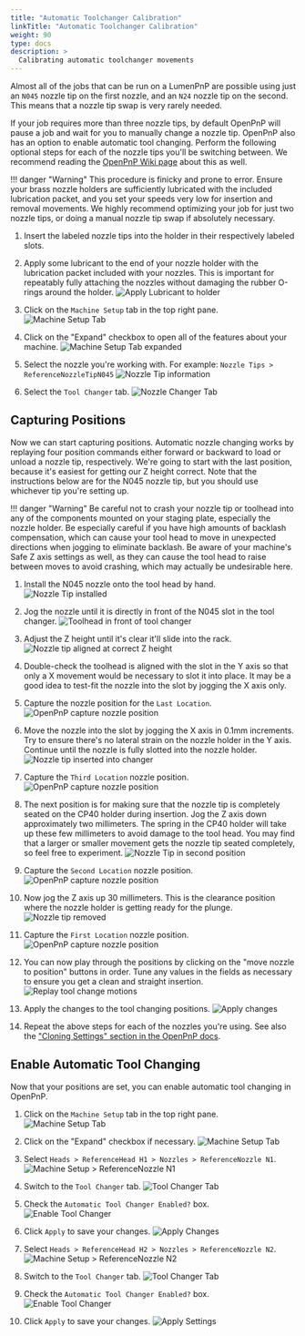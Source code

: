 ```yaml
---
title: "Automatic Toolchanger Calibration"
linkTitle: "Automatic Toolchanger Calibration"
weight: 90
type: docs
description: >
  Calibrating automatic toolchanger movements
---
```


Almost all of the jobs that can be run on a LumenPnP are possible using just an `N045` nozzle tip on the first nozzle, and an `N24` nozzle tip on the second. This means that a nozzle tip swap is very rarely needed.

If your job requires more than three nozzle tips, by default OpenPnP will pause a job and wait for you to manually change a nozzle tip. OpenPnP also has an option to enable automatic tool changing. Perform the following optional steps for each of the nozzle tips you'll be switching between. We recommend reading the [OpenPnP Wiki page](https://github.com/openpnp/openpnp/wiki/Nozzle-Tip-Changer) about this as well.

!!! danger "Warning"
      This procedure is finicky and prone to error. Ensure your brass nozzle holders are sufficiently lubricated with the included lubrication packet, and you set your speeds very low for insertion and removal movements. We highly recommend optimizing your job for just two nozzle tips, or doing a manual nozzle tip swap if absolutely necessary.

1. Insert the labeled nozzle tips into the holder in their respectively labeled slots.

2. Apply some lubricant to the end of your nozzle holder with the lubrication packet included with your nozzles. This is important for repeatably fully attaching the nozzles without damaging the rubber O-rings around the holder.
  ![Apply Lubricant to holder](images/apply-super-lube.webp)

1. Click on the `Machine Setup` tab in the top right pane.
  ![Machine Setup Tab](images/Machine-Setup-Tab-3.webp)

1. Click on the "Expand" checkbox to open all of the features about your machine.
  ![Machine Setup Tab expanded](images/Expand-Checkbox-3.webp)

1. Select the nozzle you're working with. For example: `Nozzle Tips > ReferenceNozzleTipN045`
  ![Nozzle Tip information](images/select-nozzle-tip.webp)

1. Select the `Tool Changer` tab.
  ![Nozzle Changer Tab](images/tool-changer-tab.webp)

## Capturing Positions

Now we can start capturing positions. Automatic nozzle changing works by replaying four position commands either forward or backward to load or unload a nozzle tip, respectively. We're going to start with the last position, because it's easiest for getting our Z height correct. Note that the instructions below are for the N045 nozzle tip, but you should use whichever tip you're setting up.

!!! danger "Warning"
    Be careful not to crash your nozzle tip or toolhead into any of the components mounted on your staging plate, especially the nozzle holder. Be especially careful if you have high amounts of backlash compensation, which can cause your tool head to move in unexpected directions when jogging to eliminate backlash. Be aware of your machine's Safe Z axis settings as well, as they can cause the tool head to raise between moves to avoid crashing, which may actually be undesirable here.

1. Install the N045 nozzle onto the tool head by hand.
  ![Nozzle Tip installed](images/N045-nozzle-installed.webp)

2. Jog the nozzle until it is directly in front of the N045 slot in the tool changer.
  ![Toolhead in front of tool changer](images/toolhead-position-approx.webp)

3. Adjust the Z height until it's clear it'll slide into the rack.
  ![Nozzle tip aligned at correct Z height](images/tool-z-position.webp)

4. Double-check the toolhead is aligned with the slot in the Y axis so that only a X movement would be necessary to slot it into place. It may be a good idea to test-fit the nozzle into the slot by jogging the X axis only.

5. Capture the nozzle position for the `Last Location`.
  ![OpenPnP capture nozzle position](images/last-tool-position.webp)

6. Move the nozzle into the slot by jogging the X axis in 0.1mm increments. Try to ensure there's no lateral strain on the nozzle holder in the Y axis. Continue until the nozzle is fully slotted into the nozzle holder.
  ![Nozzle tip inserted into changer](images/position-3-nozzle.webp)

7. Capture the `Third Location` nozzle position.
  ![OpenPnP capture nozzle position](images/3rd-tool-position.webp)

8. The next position is for making sure that the nozzle tip is completely seated on the CP40 holder during insertion. Jog the Z axis down approximately two millimeters. The spring in the CP40 holder will take up these few millimeters to avoid damage to the tool head. You may find that a larger or smaller movement gets the nozzle tip seated completely, so feel free to experiment.
  ![Nozzle Tip in second position](images/2nd-position-nozzle.webp)

9. Capture the `Second Location` nozzle position.
  ![OpenPnP capture nozzle position](images/2nd-tool-position.webp)

10. Now jog the Z axis up 30 millimeters. This is the clearance position where the nozzle holder is getting ready for the plunge.
  ![Nozzle tip removed](images/position-1-tool-change.webp)

11. Capture the `First Location` nozzle position.
  ![OpenPnP capture nozzle position](images/1st-tool-position.webp)

12. You can now play through the positions by clicking on the "move nozzle to position" buttons in order. Tune any values in the fields as necessary to ensure you get a clean and straight insertion.
  ![Replay tool change motions](images/replay-tool-change.webp)

13. Apply the changes to the tool changing positions.
  ![Apply changes](images/apply-tool-changing-positions.webp)

14. Repeat the above steps for each of the nozzles you're using. See also the ["Cloning Settings" section in the OpenPnP docs](https://github.com/openpnp/openpnp/wiki/Nozzle-Tip-Changer#cloning-settings).

## Enable Automatic Tool Changing

Now that your positions are set, you can enable automatic tool changing in OpenPnP.

1. Click on the `Machine Setup` tab in the top right pane.
  ![Machine Setup Tab](images/Machine-Setup-Tab-3.webp)

2. Click on the "Expand" checkbox if necessary.
  ![Machine Setup Tab](images/Expand-Checkbox-3.webp)

3. Select `Heads > ReferenceHead H1 > Nozzles > ReferenceNozzle N1`.
  ![Machine Setup > ReferenceNozzle N1](images/reference-nozzle-1.webp)

4. Switch to the `Tool Changer` tab.
  ![Tool Changer Tab](images/nozzle-tool-changer-tab.webp)

5. Check the `Automatic Tool Changer Enabled?` box.
  ![Enable Tool Changer](images/enable-auto-tool-change.webp)

6. Click `Apply` to save your changes.
  ![Apply Changes](images/apply-tool-changer-n1.webp)

7. Select `Heads > ReferenceHead H2 > Nozzles > ReferenceNozzle N2`.
  ![Machine Setup > ReferenceNozzle N2](images/reference-nozzle-2.webp)

8. Switch to the `Tool Changer` tab.
  ![Tool Changer Tab](images/nozzle-tool-changer-tab-n2.webp)

9. Check the `Automatic Tool Changer Enabled?` box.
  ![Enable Tool Changer](images/enable-auto-tool-change-n2.webp)

10. Click `Apply` to save your changes.
  ![Apply Settings](images/apply-tool-changer-n2.webp)
